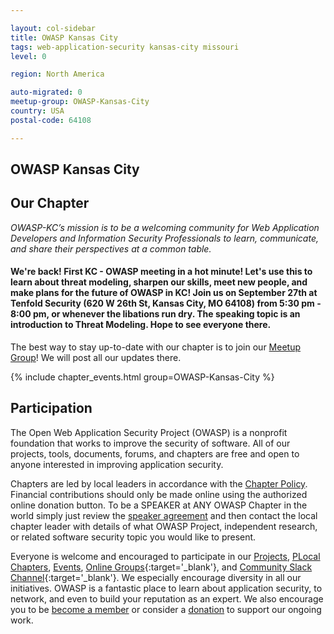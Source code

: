 ```yaml
---

layout: col-sidebar
title: OWASP Kansas City
tags: web-application-security kansas-city missouri
level: 0

region: North America

auto-migrated: 0
meetup-group: OWASP-Kansas-City
country: USA
postal-code: 64108

---
```


## OWASP Kansas City

## Our Chapter

_OWASP-KC’s mission is to be a welcoming community for Web Application Developers and Information Security Professionals to learn, communicate, and share their perspectives at a common table._

#### We're back! First KC - OWASP meeting in a hot minute! Let's use this to learn about threat modeling, sharpen our skills, meet new people, and make plans for the future of OWASP in KC! Join us on September 27th at Tenfold Security (620 W 26th St, Kansas City, MO 64108) from 5:30 pm - 8:00 pm, or whenever the libations run dry. The speaking topic is an introduction to Threat Modeling. Hope to see everyone there.

The best way to stay up-to-date with our chapter is to join our [Meetup Group](https://www.meetup.com/OWASP-Kansas-City)!  We will post all our updates there.  

{% include chapter_events.html group=OWASP-Kansas-City %}

## Participation

The Open Web Application Security Project (OWASP) is a nonprofit foundation that works to improve the security of 
software. All of our projects, tools, documents, forums, and chapters are free and open to anyone interested in 
improving application security. 

Chapters are led by local leaders in accordance with the [Chapter Policy](https://owasp.org/www-policy/). Financial contributions should only be made online using the authorized online donation button. To be a SPEAKER at ANY OWASP Chapter in the world simply just review the [speaker agreement](/www-policy/speaker-agreement) and then contact the local chapter leader with details of what OWASP Project, independent research, or related software security topic you would like to present.

Everyone is welcome and encouraged to participate in our [Projects](/projects), [PLocal Chapters](/chapters), [Events](/events), [Online Groups](https://groups.google.com/a/owasp.com/){:target='_blank'}, and [Community Slack Channel](https://owasp.slack.com/){:target='_blank'}. We especially encourage diversity in all our initiatives. OWASP is a fantastic place to learn about application security, to network, and even to build your reputation as an expert. We also encourage you to be [become a member](/membership) or consider a [donation](/donate) to support our ongoing work.
